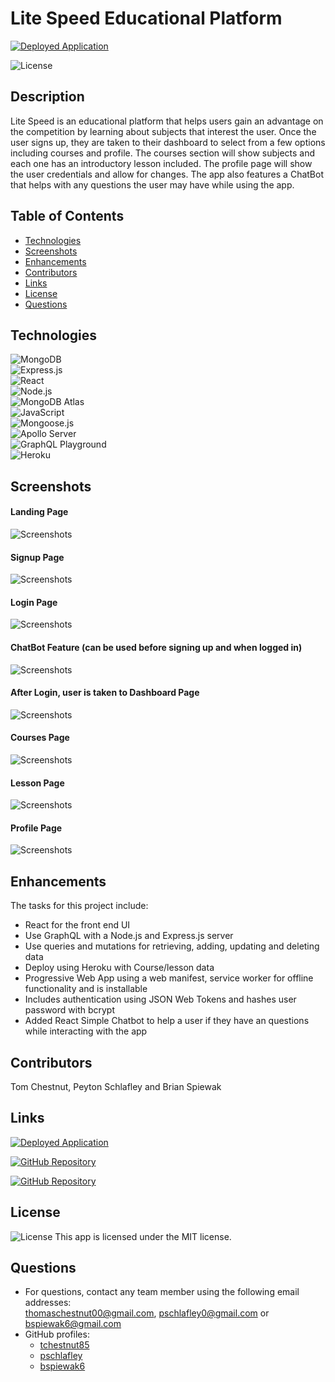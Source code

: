 # Lite Speed Educational Platform

<a href="https://lite-speed.herokuapp.com/">![Deployed Application](https://img.shields.io/badge/Deployed%20App-Lite%20Speed-5498AC?style=for-the-badge)</a>

![License](https://img.shields.io/badge/license-MIT%20License-orange.svg)

## Description
Lite Speed is an educational platform that helps users gain an advantage on the competition by learning about subjects that interest the user. Once the user signs up, they are taken to their dashboard to select from a few options including courses and profile. The courses section will show subjects and each one has an introductory lesson included. The profile page will show the user credentials and allow for changes. The app also features a ChatBot that helps with any questions the user may have while using the app.

## Table of Contents
* [Technologies](#technologies)
* [Screenshots](#screenshots)
* [Enhancements](#enhancements)
* [Contributors](#contributors)
* [Links](#links)
* [License](#license)
* [Questions](#questions)

## Technologies
![MongoDB](https://img.shields.io/badge/MongoDB-4EA94B?style=for-the-badge&logo=mongodb&logoColor=white)  
![Express.js](https://img.shields.io/badge/Express.js-404D59?style=for-the-badge)  
![React](https://img.shields.io/badge/React-20232A?style=for-the-badge&logo=react&logoColor=61DAFB)  
![Node.js](https://img.shields.io/badge/Node.js-43853D?style=for-the-badge&logo=node.js&logoColor=white)  
![MongoDB Atlas](https://img.shields.io/badge/MongoDB%20Atlas-4EA94B?style=for-the-badge&logo=mongodb&logoColor=white)  
![JavaScript](https://img.shields.io/badge/JavaScript-F7DF1E?style=for-the-badge&logo=javascript&logoColor=black)  
![Mongoose.js](https://img.shields.io/badge/Mongoose.js-880000?style=for-the-badge)  
![Apollo Server](https://img.shields.io/badge/Apollo%20Server-20232A?style=for-the-badge)  
![GraphQL Playground](https://img.shields.io/badge/GraphQL-FF4500?style=for-the-badge)    
![Heroku](https://img.shields.io/badge/Heroku-430098?style=for-the-badge&logo=heroku&logoColor=white)  

## Screenshots
#### Landing Page
![Screenshots](./client/src/assets/screenshot_landingpage.png)
#### Signup Page
![Screenshots](./client/src/assets/screenshot_signup.png)
#### Login Page
![Screenshots](./client/src/assets/screenshot_login.png)
#### ChatBot Feature (can be used before signing up and when logged in)
![Screenshots](./client/src/assets/screenshot_chatbot.png)
#### After Login, user is taken to Dashboard Page
![Screenshots](./client/src/assets/screenshot_dashboard.png)
#### Courses Page
![Screenshots](./client/src/assets/screenshot_courses.png)
#### Lesson Page
![Screenshots](./client/src/assets/screenshot_lesson.png)
#### Profile Page
![Screenshots](./client/src/assets/screenshot_profile.png)

## Enhancements
The tasks for this project include: 
* React for the front end UI
* Use GraphQL with a Node.js and Express.js server
* Use queries and mutations for retrieving, adding, updating and deleting data
* Deploy using Heroku with Course/lesson data 
* Progressive Web App using a web manifest, service worker for offline functionality and is installable
* Includes authentication using JSON Web Tokens and hashes user password with bcrypt
* Added React Simple Chatbot to help a user if they have an questions while interacting with the app

## Contributors
Tom Chestnut, Peyton Schlafley and Brian Spiewak

## Links
<a href="https://lite-speed.herokuapp.com/">![Deployed Application](https://img.shields.io/badge/Deployed%20App-Lite%20Speed-5498AC?style=for-the-badge)</a>

<a href="https://github.com/tchestnut85/lite-speed">![GitHub Repository](https://img.shields.io/badge/GitHub%20Repository-100000?style=for-the-badge&logo=github&logoColor=white)</a>  

<a href="https://github.com/users/tchestnut85/projects/1">![GitHub Repository](https://img.shields.io/badge/GitHub%20Projects-100000?style=for-the-badge&logo=github&logoColor=white)</a> 

## License
![License](https://img.shields.io/badge/license-MIT%20License-orange.svg)
This app is licensed under the MIT license.

## Questions 
* For questions, contact any team member using the following email addresses: <br> thomaschestnut00@gmail.com, pschlafley0@gmail.com or bspiewak6@gmail.com 
* GitHub profiles: 
    * <a href="https://github.com/tchestnut85">tchestnut85</a> 
    * <a href="https://github.com/pschlafley">pschlafley</a> 
    * <a href="https://github.com/bspiewak6">bspiewak6</a>
